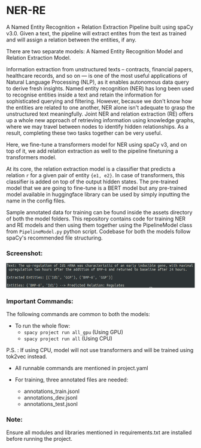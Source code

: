 # NER-RE
A Named Entity Recognition + Relation Extraction Pipeline built using spaCy v3.0. Given a text, the pipeline will extract entites from the text as trained and will assign a relation between the entities, if any.

There are two separate models: A Named Entity Recognition Model and Relation Extraction Model.

Information extraction from unstructured texts – contracts, financial papers, healthcare records, and so on — is one of the most useful applications of Natural Language Processing (NLP), as it enables autonomous data query to derive fresh insights. Named entity recognition (NER) has long been used to recognise entities inside a text and retain the information for sophisticated querying and filtering. However, because we don't know how the entities are related to one another, NER alone isn't adequate to grasp the unstructured text meaningfully. Joint NER and relation extraction  (RE) offers up a whole new approach of retrieving information using knowledge graphs, where we may travel between nodes to identify hidden relationships. As a result, completing these two tasks together can be very useful.

Here, we fine-tune a transformers model for NER using spaCy v3, and on top of it, we add relation extraction as well to the pipeline finetuning a transformers model.

At its core, the relation extraction model is a classifier that predicts a relation `r` for a given pair of entity `{e1, e2}`. In case of transformers, this classifier is added on top of the output hidden states. The pre-trained model that we are going to fine-tune is a BERT model but any pre-trained model available in huggingface library can be used by simply inputting the name in the config files.

Sample annotated data for training can be found inside the assets directory of both the model folders. This repository contains code for training NER and RE models and then using them together using the PipelineModel class from ``PipelineModel.py`` python script. Codebase for both the models follow spaCy's recommended file structuring.

### Screenshot:
![example](example.png)

### Important Commands:

The following commands are common to both the models:

- To run the whole flow:
	* `spacy project run all_gpu` (Using GPU)
	* `spacy project run all` (Using CPU)

P.S. : If using CPU, model will not use transformers and will be trained using tok2vec instead.

- All runnable commands are mentioned in project.yaml

- For training, three annotated files are needed: 
	* annotations_train.jsonl
	* annotations_dev.jsonl
	* annotations_test.jsonl


### Note:

Ensure all modules and libraries mentioned in requirements.txt are installed before running the project.